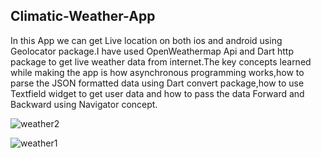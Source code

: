 ## Climatic-Weather-App
In this App we can get Live location on both ios and android using Geolocator package.I have used OpenWeathermap Api and Dart http package to get live weather data from  internet.The key concepts learned while making the app is how asynchronous programming works,how to parse the JSON formatted data using Dart convert package,how to use Textfield widget to get user data and how to pass the data Forward and Backward using Navigator concept.

![weather2](https://user-images.githubusercontent.com/56786141/82318973-9b189100-9985-11ea-80a0-9d071699c621.png)

![weather1](https://user-images.githubusercontent.com/56786141/82319070-c8653f00-9985-11ea-92a7-a8c52abe9acb.png)

